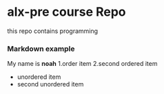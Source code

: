 # alx-pre course Repo
this repo contains programming
### Markdown example
My name is **noah**
1.order item
2.second ordered item

- unordered item
- second unordered item
